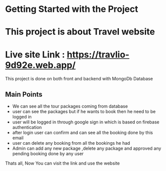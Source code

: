 # Getting Started with the Project

# This project is about Travel website 


# Live site Link : https://travlio-9d92e.web.app/

This project is done on both front and backend with MongoDb Database

## Main Points

* We can see all the tour packages coming from database
* user can see the packages but if he wants to book then he need to be logged in
* user will be logged in through google sign in which is based on firebase authentication 
* after login user can confirm and can see all the booking done by this email
* user can delete any booking from all the bookings he had
* Admin can add any new package ,delete any package and approved any pending booking done by any user

Thats all, Now You can visit the link and use the website 

